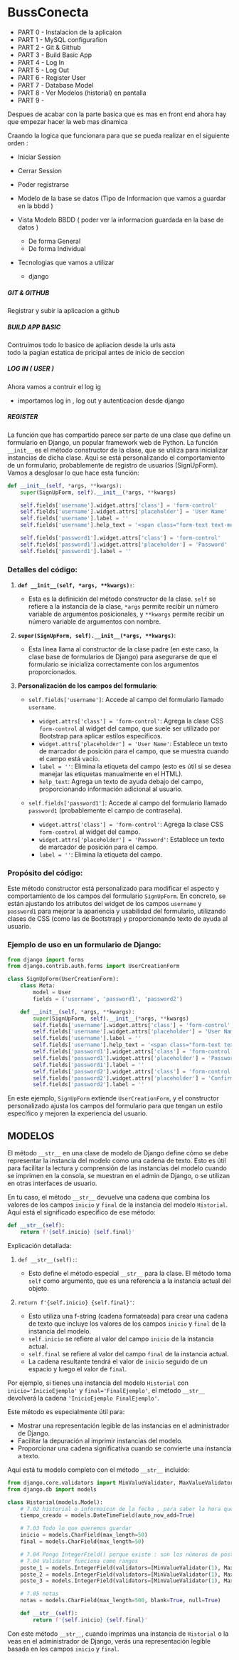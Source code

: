 # BussConecta

- PART 0 - Instalacion de la aplicaion
- PART 1 - MySQL configurafion 
- PART 2 - Git & Github
- PART 3 - Build Basic App
- PART 4 - Log In
- PART 5 - Log Out
- PART 6 - Register User
- PART 7 - Database Model
- PART 8 - Ver Modelos (historial) en pantalla 
- PART 9 - 


Despues de acabar con la parte basica que es mas en front end ahora hay que empezar hacer la web mas dinamica 

Craando la logica que funcionara para que se pueda realizar en el siguiente orden :

- Iniciar Session

- Cerrar Session

- Poder registrarse 

- Modelo de la base se datos (Tipo de Informacion que vamos a guardar en la bbdd )

- Vista Modelo BBDD ( poder ver la informacion guardada en la base de datos )

    - De forma General 
    - De forma Individual

- Tecnologias que vamos a utilizar 
    - django 



##### GIT & GITHUB 

Registrar y subir la aplicacion a github 

##### BUILD APP BASIC 

Contruimos todo lo basico de apliacion desde la urls asta  
todo la pagian estatica de pricipal antes de inicio de seccion


##### LOG IN ( USER )

Ahora vamos a contruir el log ig 
- importamos log in , log out y autenticacion desde django



##### REGISTER 

La función que has compartido parece ser parte de una clase que define un formulario en Django, un popular framework web de Python. La función `__init__` es el método constructor de la clase, que se utiliza para inicializar instancias de dicha clase. Aquí se está personalizando el comportamiento de un formulario, probablemente de registro de usuarios (SignUpForm). Vamos a desglosar lo que hace esta función:

```python
def __init__(self, *args, **kwargs):
    super(SignUpForm, self).__init__(*args, **kwargs)

    self.fields['username'].widget.attrs['class'] = 'form-control'
    self.fields['username'].widget.attrs['placeholder'] = 'User Name'
    self.fields['username'].label = ''
    self.fields['username'].help_text = '<span class="form-text text-muted"><small>Required. 150 characters or fewer. Letters, digits and @/./+/-/_ only.</small></span>'

    self.fields['password1'].widget.attrs['class'] = 'form-control'
    self.fields['password1'].widget.attrs['placeholder'] = 'Password'
    self.fields['password1'].label = ''
```

### Detalles del código:

1. **`def __init__(self, *args, **kwargs):`**:
   - Esta es la definición del método constructor de la clase. `self` se refiere a la instancia de la clase, `*args` permite recibir un número variable de argumentos posicionales, y `**kwargs` permite recibir un número variable de argumentos con nombre.

2. **`super(SignUpForm, self).__init__(*args, **kwargs)`**:
   - Esta línea llama al constructor de la clase padre (en este caso, la clase base de formularios de Django) para asegurarse de que el formulario se inicializa correctamente con los argumentos proporcionados.

3. **Personalización de los campos del formulario**:
   - `self.fields['username']`: Accede al campo del formulario llamado `username`.
     - `widget.attrs['class'] = 'form-control'`: Agrega la clase CSS `form-control` al widget del campo, que suele ser utilizado por Bootstrap para aplicar estilos específicos.
     - `widget.attrs['placeholder'] = 'User Name'`: Establece un texto de marcador de posición para el campo, que se muestra cuando el campo está vacío.
     - `label = ''`: Elimina la etiqueta del campo (esto es útil si se desea manejar las etiquetas manualmente en el HTML).
     - `help_text`: Agrega un texto de ayuda debajo del campo, proporcionando información adicional al usuario.

   - `self.fields['password1']`: Accede al campo del formulario llamado `password1` (probablemente el campo de contraseña).
     - `widget.attrs['class'] = 'form-control'`: Agrega la clase CSS `form-control` al widget del campo.
     - `widget.attrs['placeholder'] = 'Password'`: Establece un texto de marcador de posición para el campo.
     - `label = ''`: Elimina la etiqueta del campo.

### Propósito del código:
Este método constructor está personalizado para modificar el aspecto y comportamiento de los campos del formulario `SignUpForm`. En concreto, se están ajustando los atributos del widget de los campos `username` y `password1` para mejorar la apariencia y usabilidad del formulario, utilizando clases de CSS (como las de Bootstrap) y proporcionando texto de ayuda al usuario.

### Ejemplo de uso en un formulario de Django:
```python
from django import forms
from django.contrib.auth.forms import UserCreationForm

class SignUpForm(UserCreationForm):
    class Meta:
        model = User
        fields = ('username', 'password1', 'password2')

    def __init__(self, *args, **kwargs):
        super(SignUpForm, self).__init__(*args, **kwargs)
        self.fields['username'].widget.attrs['class'] = 'form-control'
        self.fields['username'].widget.attrs['placeholder'] = 'User Name'
        self.fields['username'].label = ''
        self.fields['username'].help_text = '<span class="form-text text-muted"><small>Required. 150 characters or fewer. Letters, digits and @/./+/-/_ only.</small></span>'
        self.fields['password1'].widget.attrs['class'] = 'form-control'
        self.fields['password1'].widget.attrs['placeholder'] = 'Password'
        self.fields['password1'].label = ''
        self.fields['password2'].widget.attrs['class'] = 'form-control'
        self.fields['password2'].widget.attrs['placeholder'] = 'Confirm Password'
        self.fields['password2'].label = ''
```

En este ejemplo, `SignUpForm` extiende `UserCreationForm`, y el constructor personalizado ajusta los campos del formulario para que tengan un estilo específico y mejoren la experiencia del usuario.



## MODELOS


El método `__str__` en una clase de modelo de Django define cómo se debe representar la instancia del modelo como una cadena de texto. Esto es útil para facilitar la lectura y comprensión de las instancias del modelo cuando se imprimen en la consola, se muestran en el admin de Django, o se utilizan en otras interfaces de usuario.

En tu caso, el método `__str__` devuelve una cadena que combina los valores de los campos `inicio` y `final` de la instancia del modelo `Historial`. Aquí está el significado específico de ese método:

```python
def __str__(self):
    return f'{self.inicio} {self.final}'
```

Explicación detallada:

1. `def __str__(self):`:
   - Esto define el método especial `__str__` para la clase. El método toma `self` como argumento, que es una referencia a la instancia actual del objeto.

2. `return f'{self.inicio} {self.final}'`:
   - Esto utiliza una f-string (cadena formateada) para crear una cadena de texto que incluye los valores de los campos `inicio` y `final` de la instancia del modelo.
   - `self.inicio` se refiere al valor del campo `inicio` de la instancia actual.
   - `self.final` se refiere al valor del campo `final` de la instancia actual.
   - La cadena resultante tendrá el valor de `inicio` seguido de un espacio y luego el valor de `final`.

Por ejemplo, si tienes una instancia del modelo `Historial` con `inicio='InicioEjemplo'` y `final='FinalEjemplo'`, el método `__str__` devolverá la cadena `'InicioEjemplo FinalEjemplo'`.

Este método es especialmente útil para:

- Mostrar una representación legible de las instancias en el administrador de Django.
- Facilitar la depuración al imprimir instancias del modelo.
- Proporcionar una cadena significativa cuando se convierte una instancia a texto.

Aquí está tu modelo completo con el método `__str__` incluido:

```python
from django.core.validators import MinValueValidator, MaxValueValidator
from django.db import models

class Historial(models.Model):
    # 7.02 historial o informaicon de la fecha , para saber la hora que se ha creado 
    tiempo_creado = models.DateTimeField(auto_now_add=True)

    # 7.03 Todo lo que queremos guardar 
    inicio = models.CharField(max_length=50)
    final = models.CharField(max_length=50)

    # 7.04 Pongo IntegerField() porque existe : son los números de postes
    # 7.04 Validator funciona como rangos 
    poste_1 = models.IntegerField(validators=[MinValueValidator(1), MaxValueValidator(1000000)], blank=True, null=True)
    poste_2 = models.IntegerField(validators=[MinValueValidator(1), MaxValueValidator(1000000)])
    poste_3 = models.IntegerField(validators=[MinValueValidator(1), MaxValueValidator(1000000)])

    # 7.05 notas 
    notas = models.CharField(max_length=500, blank=True, null=True)

    def __str__(self):
        return f'{self.inicio} {self.final}'
```

Con este método `__str__`, cuando imprimas una instancia de `Historial` o la veas en el administrador de Django, verás una representación legible basada en los campos `inicio` y `final`.